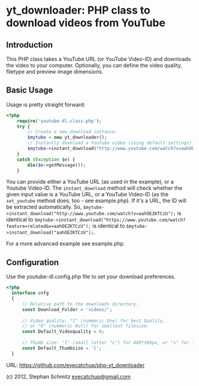 # yt_downloader: PHP class to download videos from YouTube

## Introduction

This PHP class takes a YouTube URL (or YouTube Video-ID) and downloads the video to your computer.
Optionally, you can define the video quality, filetype and preview image dimensions.

## Basic Usage

Usage is pretty straight forward:

```php
<?php
    require('youtube-dl.class.php');
    try {
        // Create a new download instance.
        $mytube = new yt_downloader();
        // Instantly download a YouTube video (using default settings).
        $mytube->instant_download("http://www.youtube.com/watch?v=aahOEZKTCzU");
    } 
    catch (Exception $e) {
        die($e->getMessage());
    }
```

You can provide either a YouTube URL (as used in the example), or a Youtube Video-ID. The `instant_download` method will check whether the given  input value is a YouTube URL, or a YouTube Video-ID (as the `set_youtube` method does, too - see example.php). If it's a URL, the ID will be extracted automatically.
So, `$mytube->instant_download("http://www.youtube.com/watch?v=aahOEZKTCzU");` is identical to `$mytube->instant_download("https://www.youtube.com/watch?feature=related&v=aahOEZKTCzU");` is identical to `$mytube->instant_download("aahOEZKTCzU");`.

For a more advanced example see example.php.

## Configuration

Use the youtube-dl.config.php file to set your download preferences.

```php
<?php
  interface cnfg
  {
      // Relative path to the downloads directory.
      const Download_Folder = 'videos/';
	
      // Video quality: "1" (nummeric One) for best Quality,
      // or "0" (nummeric Null) for smallest filesize.
      const Default_Videoquality = 0;
	
      // Thumb size: "l" (small letter "L") for 480*360px, or "s" for 120*90px.
      const Default_Thumbsize = 'l';
  }
```

URL: https://github.com/eyecatchup/php-yt_downloader 

(c) 2012, Stephan Schmitz <eyecatchup@gmail.com>

